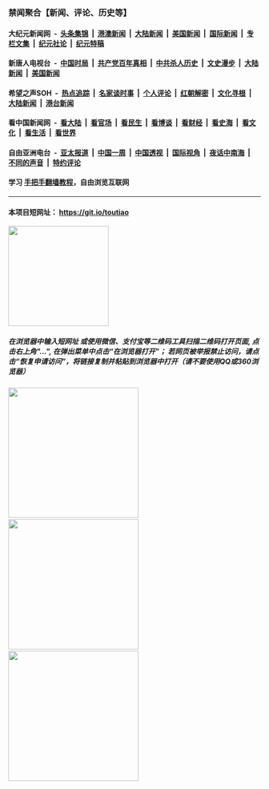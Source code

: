### 禁闻聚合【新闻、评论、历史等】

#### 大纪元新闻网 &nbsp;-&nbsp; [头条集锦](indexes/E头条集锦.md?t=02040911) &nbsp;|&nbsp; [港澳新闻](indexes/E港澳新闻.md?t=02040911)  &nbsp;|&nbsp; [大陆新闻](indexes/E大陆新闻.md?t=02040911) &nbsp;|&nbsp; [美国新闻](indexes/E美国新闻.md?t=02040911) &nbsp;|&nbsp; [国际新闻](indexes/E国际新闻.md?t=02040911) &nbsp;|&nbsp; [专栏文集](indexes/E专栏文集.md?t=02040911) &nbsp;|&nbsp; [纪元社论](indexes/E纪元社论.md?t=02040911) &nbsp;|&nbsp; [纪元特稿](indexes/E纪元特稿.md?t=02040911) 

#### 新唐人电视台 &nbsp;-&nbsp; [中国时局](indexes/N中国时局.md?t=02040911) &nbsp;|&nbsp; [共产党百年真相](indexes/N共产党百年真相.md?t=02040911) &nbsp;|&nbsp; [中共杀人历史](indexes/N中共杀人历史.md?t=02040911) &nbsp;|&nbsp; [文史漫步](indexes/N文史漫步.md?t=02040911) &nbsp;|&nbsp; [大陆新闻](indexes/N大陆新闻.md?t=02040911) &nbsp;|&nbsp; [美国新闻](indexes/N美国新闻.md?t=02040911)

#### 希望之声SOH &nbsp;-&nbsp; [热点追踪](indexes/H热点追踪.md?t=02040911) &nbsp;|&nbsp; [名家谈时事](indexes/H名家谈时事.md?t=02040911) &nbsp;|&nbsp; [个人评论](indexes/H个人评论.md?t=02040911)  &nbsp;|&nbsp; [红朝解密](indexes/H红朝解密.md?t=02040911) &nbsp;|&nbsp; [文化寻根](indexes/H文化寻根.md?t=02040911) &nbsp;|&nbsp; [大陆新闻](indexes/H大陆新闻.md?t=02040911) &nbsp;|&nbsp; [港台新闻](indexes/H港台新闻.md?t=02040911)

#### 看中国新闻网 &nbsp;-&nbsp; [看大陆](indexes/S看大陆.md?t=02040911) &nbsp;|&nbsp; [看官场](indexes/S看官场.md?t=02040911) &nbsp;|&nbsp; [看民生](indexes/S看民生.md?t=02040911)  &nbsp;|&nbsp; [看博谈](indexes/S看博谈.md?t=02040911) &nbsp;|&nbsp; [看财经](indexes/S看财经.md?t=02040911) &nbsp;|&nbsp; [看史海](indexes/S看史海.md?t=02040911) &nbsp;|&nbsp; [看文化](indexes/S看文化.md?t=02040911) &nbsp;|&nbsp; [看生活](indexes/S看生活.md?t=02040911) &nbsp;|&nbsp; [看世界](indexes/S看世界.md?t=02040911)

#### 自由亚洲电台 &nbsp;-&nbsp; [亚太报道](indexes/R亚太报道.md?t=02040911) &nbsp;|&nbsp; [中国一周](indexes/R中国一周.md?t=02040911) &nbsp;|&nbsp; [中国透视](indexes/R中国透视.md?t=02040911)  &nbsp;|&nbsp; [国际视角](indexes/R国际视角.md?t=02040911) &nbsp;|&nbsp; [夜话中南海](indexes/R夜话中南海.md?t=02040911) &nbsp;|&nbsp; [不同的声音](indexes/R不同的声音.md?t=02040911) &nbsp;|&nbsp; [特约评论](indexes/R特约评论.md?t=02040911)

#### 学习 [手把手翻墙教程](https://github.com/gfw-breaker/guides/wiki)，自由浏览互联网

----

#### 本项目短网址： https://git.io/toutiao
<img src="https://raw.githubusercontent.com/gfw-breaker/banned-news/master/scripts/img/qr.png" width="200px"/>  

##### 在浏览器中输入短网址 或使用微信、支付宝等二维码工具扫描二维码打开页面, 点击右上角"...", 在弹出菜单中点击“在浏览器打开”； 若网页被举报禁止访问，请点击“恢复申请访问”，将链接复制并粘贴到浏览器中打开（请不要使用QQ或360浏览器）

<img src="https://raw.githubusercontent.com/gfw-breaker/banned-news/master/scripts/img/1.png" width="260px"/> &nbsp; <img src="https://raw.githubusercontent.com/gfw-breaker/banned-news/master/scripts/img/2.png" width="260px"/> &nbsp; <img src="https://raw.githubusercontent.com/gfw-breaker/banned-news/master/scripts/img/3.png" width="260px"/>
